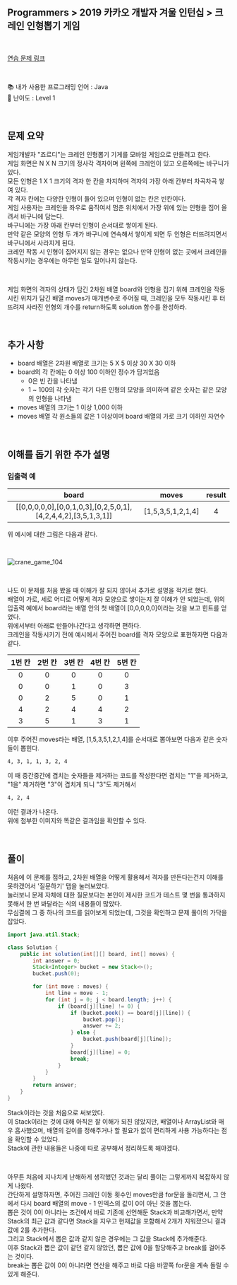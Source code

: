 ## **Programmers > 2019 카카오 개발자 겨울 인턴십 > 크레인 인형뽑기 게임**

</br>

[연습 문제 링크](https://programmers.co.kr/learn/courses/30/lessons/64061)

</br>

:books: 내가 사용한 프로그래밍 언어 : Java  
:roller_coaster: 난이도 : Level 1

</br>

## 문제 요약

게임개발자 "죠르디"는 크레인 인형뽑기 기게를 모바일 게임으로 만들려고 한다.  
게임 화면은 N X N 크기의 정사각 격자이며 왼쪽에 크레인이 있고 오른쪽에는 바구니가 있다.  
모든 인형은 1 X 1 크기의 격자 한 칸을 차지하며 격자의 가장 아래 칸부터 차곡차곡 쌓여 있다.  
각 격자 칸에는 다양한 인형이 들어 있으며 인형이 없는 칸은 빈칸이다.  
게임 사용자는 크레인을 좌우로 움직여서 멈춘 위치에서 가장 위에 있는 인형을 집어 올려서 바구니에 담는다.  
바구니에는 가장 아래 칸부터 인형이 순서대로 쌓이게 된다.  
만약 같은 모양의 인형 두 개가 바구니에 연속해서 쌓이게 되면 두 인형은 터뜨려지면서 바구니에서 사라지게 된다.  
크레인 작동 시 인형이 집어지지 않는 경우는 없으나 만약 인형이 없는 곳에서 크레인을 작동시키는 경우에는 아무런 일도 일어나지 않는다.

</br>

게임 화면의 격자의 상태가 담긴 2차원 배열 board와 인형을 집기 위해 크레인을 작동시킨 위치가 담긴 배열 moves가 매개변수로 주어질 때, 크레인을 모두 작동시킨 후 터뜨려져 사라진 인형의 개수를 return하도록 solution 함수를 완성하라.

</br>

## 추가 사항

- board 배열은 2차원 배열로 크기는 5 X 5 이상 30 X 30 이하
- board의 각 칸에는 0 이상 100 이하인 정수가 담겨있음
  - 0은 빈 칸을 나타냄
  - 1 ~ 100의 각 숫자는 각기 다른 인형의 모양을 의미하며 같은 숫자는 같은 모양의 인형을 나타냄
- moves 배열의 크기는 1 이상 1,000 이하
- moves 배열 각 원소들의 값은 1 이상이며 board 배열의 가로 크기 이하인 자연수

</br>

## 이해를 돕기 위한 추가 설명

### 입출력 예

|                             board                             |       moves       | result |
| :-----------------------------------------------------------: | :---------------: | :----: |
| [[0,0,0,0,0],[0,0,1,0,3],[0,2,5,0,1],[4,2,4,4,2],[3,5,1,3,1]] | [1,5,3,5,1,2,1,4] |   4    |

위 예시에 대한 그림은 다음과 같다.

</br>

![crane_game_104](https://user-images.githubusercontent.com/75058239/125149247-c1455580-e172-11eb-8324-ba800eea0587.jpg)

</br>

나도 이 문제를 처음 봤을 때 이해가 잘 되지 않아서 추가로 설명을 적기로 했다.  
배열이 가로, 세로 어디로 어떻게 격자 모양으로 쌓이는지 잘 이해가 안 되었는데, 위의 입출력 예에서 board라는 배열 안의 첫 배열이 [0,0,0,0,0]이라는 것을 보고 힌트를 얻었다.  
위에서부터 아래로 만들어나간다고 생각하면 편하다.  
크레인을 작동시키기 전에 예시에서 주어진 board를 격자 모양으로 표현하자면 다음과 같다.

| 1번 칸 | 2번 칸 | 3번 칸 | 4번 칸 | 5번 칸 |
| :----: | :----: | :----: | :----: | :----: |
|   0    |   0    |   0    |   0    |   0    |
|   0    |   0    |   1    |   0    |   3    |
|   0    |   2    |   5    |   0    |   1    |
|   4    |   2    |   4    |   4    |   2    |
|   3    |   5    |   1    |   3    |   1    |

이후 주어진 moves라는 배열, [1,5,3,5,1,2,1,4]를 순서대로 뽑아보면 다음과 같은 숫자들이 뽑힌다.

```
4, 3, 1, 1, 3, 2, 4
```

이 때 중간중간에 겹치는 숫자들을 제거하는 코드를 작성한다면 겹치는 "1"을 제거하고, "1을" 제거하면 "3"이 겹치게 되니 "3"도 제거해서

```
4, 2, 4
```

이런 결과가 나온다.  
위에 첨부한 이미지와 똑같은 결과임을 확인할 수 있다.

</br>

## 풀이

처음에 이 문제를 접하고, 2차원 배열을 어떻게 활용해서 격자를 만든다는건지 이해를 못하겠어서 '질문하기' 탭을 눌러보았다.  
눌러보니 문제 자체에 대한 질문보다는 본인이 제시한 코드가 테스트 몇 번을 통과하지 못해서 한 번 봐달라는 식의 내용들이 많았다.  
무심결에 그 중 하나의 코드를 읽어보게 되었는데, 그것을 확인하고 문제 풀이의 가닥을 잡았다.

```java
import java.util.Stack;

class Solution {
    public int solution(int[][] board, int[] moves) {
        int answer = 0;
        Stack<Integer> bucket = new Stack<>();
        bucket.push(0);

        for (int move : moves) {
            int line = move - 1;
            for (int j = 0; j < board.length; j++) {
                if (board[j][line] != 0) {
                    if (bucket.peek() == board[j][line]) {
                        bucket.pop();
                        answer += 2;
                    } else {
                        bucket.push(board[j][line]);
                    }
                    board[j][line] = 0;
                    break;
                }
            }
        }
        return answer;
    }
}
```

Stack이라는 것을 처음으로 써보았다.  
이 Stack이라는 것에 대해 아직은 잘 이해가 되진 않았지만, 배열이나 ArrayList와 매우 흡사했으며, 배열의 길이를 정해주거나 할 필요가 없이 편리하게 사용 가능하다는 점을 확인할 수 있었다.  
Stack에 관한 내용들은 나중에 따로 공부해서 정리하도록 해야겠다.

</br>

아무튼 처음에 지나치게 난해하게 생각했던 것과는 달리 풀이는 그렇게까지 복잡하지 않게 나왔다.  
간단하게 설명하자면, 주어진 크레인 이동 횟수인 moves만큼 for문을 돌리면서, 그 안에서 다시 board 배열의 move - 1 인덱스의 값이 0이 아닌 것을 뽑는다.  
뽑은 것이 0이 아니라는 조건에서 바로 기존에 선언해둔 Stack과 비교해가면서, 만약 Stack의 최근 값과 같다면 Stack을 지우고 현재값을 포함해서 2개가 지워졌으니 결과값에 2를 추가한다.  
그리고 Stack에서 뽑은 값과 같지 않은 경우에는 그 값을 Stack에 추가해준다.  
이후 Stack과 뽑은 값이 같던 같지 않았던, 뽑은 값에 0을 할당해주고 break를 걸어주는 것이다.  
break는 뽑은 값이 0이 아니라면 연산을 해주고 바로 다음 바깥쪽 for문을 계속 돌릴 수 있게 해준다.
